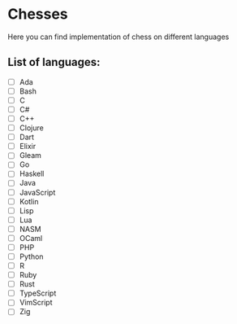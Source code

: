 # Chesses
Here you can find implementation of chess on different languages

## List of languages:

- [ ] Ada
- [ ] Bash
- [ ] C
- [ ] C#
- [ ] C++
- [ ] Clojure
- [ ] Dart
- [ ] Elixir
- [ ] Gleam
- [ ] Go
- [ ] Haskell
- [ ] Java
- [ ] JavaScript
- [ ] Kotlin
- [ ] Lisp
- [ ] Lua
- [ ] NASM
- [ ] OCaml
- [ ] PHP
- [ ] Python
- [ ] R
- [ ] Ruby
- [ ] Rust
- [ ] TypeScript
- [ ] VimScript
- [ ] Zig

